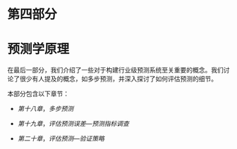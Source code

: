# 第四部分

# 预测学原理

在最后一部分，我们介绍了一些对于构建行业级预测系统至关重要的概念。我们讨论了很少有人提及的概念，如多步预测，并深入探讨了如何评估预测的细节。

本部分包含以下章节：

+   *第十八章*，*多步预测*

+   *第十九章*，*评估预测误差—预测指标调查*

+   *第二十章*，*评估预测—验证策略*

